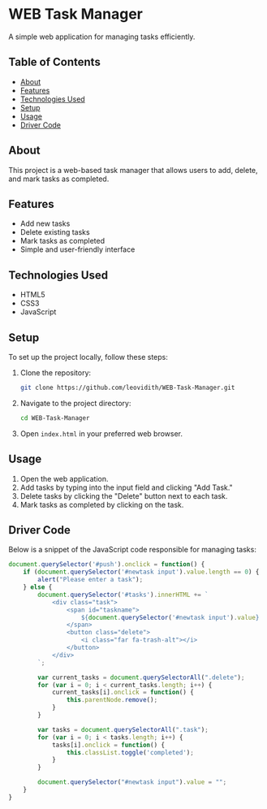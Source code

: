 # WEB Task Manager

A simple web application for managing tasks efficiently.

## Table of Contents

- [About](#about)
- [Features](#features)
- [Technologies Used](#technologies-used)
- [Setup](#setup)
- [Usage](#usage)
- [Driver Code](#driver-code)

## About

This project is a web-based task manager that allows users to add, delete, and mark tasks as completed.

## Features

- Add new tasks
- Delete existing tasks
- Mark tasks as completed
- Simple and user-friendly interface

## Technologies Used

- HTML5
- CSS3
- JavaScript

## Setup

To set up the project locally, follow these steps:

1. Clone the repository:
    ```bash
    git clone https://github.com/leovidith/WEB-Task-Manager.git
    ```
2. Navigate to the project directory:
    ```bash
    cd WEB-Task-Manager
    ```
3. Open `index.html` in your preferred web browser.

## Usage

1. Open the web application.
2. Add tasks by typing into the input field and clicking "Add Task."
3. Delete tasks by clicking the "Delete" button next to each task.
4. Mark tasks as completed by clicking on the task.

## Driver Code

Below is a snippet of the JavaScript code responsible for managing tasks:

```javascript
document.querySelector('#push').onclick = function() {
    if (document.querySelector('#newtask input').value.length == 0) {
        alert("Please enter a task");
    } else {
        document.querySelector('#tasks').innerHTML += `
            <div class="task">
                <span id="taskname">
                    ${document.querySelector('#newtask input').value}
                </span>
                <button class="delete">
                    <i class="far fa-trash-alt"></i>
                </button>
            </div>
        `;

        var current_tasks = document.querySelectorAll(".delete");
        for (var i = 0; i < current_tasks.length; i++) {
            current_tasks[i].onclick = function() {
                this.parentNode.remove();
            }
        }

        var tasks = document.querySelectorAll(".task");
        for (var i = 0; i < tasks.length; i++) {
            tasks[i].onclick = function() {
                this.classList.toggle('completed');
            }
        }

        document.querySelector("#newtask input").value = "";
    }
}
```
